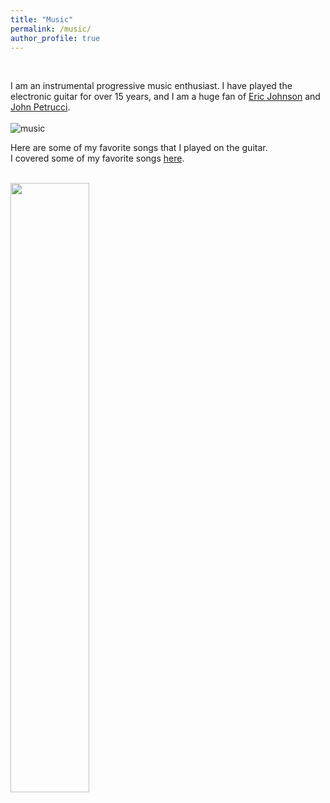 ```yaml
---
title: "Music"
permalink: /music/
author_profile: true
---
```


<br>

I am an instrumental progressive music enthusiast. I have played the electronic guitar for over 15 years, and I am a
huge fan of <a href="EJ">Eric Johnson</a> and <a href="JP">John Petrucci</a>.
\
\
![music](https://jaehochang92.github.io/images/music.png?raw=true)

Here are some of my favorite songs that I played on the guitar.\
I covered some of my favorite songs <a href='my' target='_blank'>here</a>.

<br>

<img src='https://jaehochang92.github.io/images/fender-elite-autumn-blaze.png' width='50%'>